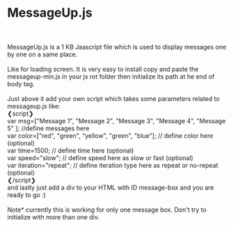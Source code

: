 # MessageUp.js
<br />
<br />
MessageUp.js is a 1 KB Jaascript file which is used to display messages one by one on a same place.
<br />
<br />
Like for loading screen. It is very easy to install copy and paste the messageup-min.js in your js rot folder then initialize its path 
at he end of body tag.
<br />
<br />
Just above it add your own script which takes some parameters related to messageup.js like:
<br />
❮script❯ 
<br />
     var msg=["Message 1", "Message 2", "Message 3", "Message 4", "Message 5" ];  //define messages here
     <br />
     var color=["red", "green", "yellow", "green", "blue"];  // define color here (optional) 
     <br />
     var time=1500;  // define time here (optional) 
     <br />
     var speed="slow";  // define speed here as slow or fast (optional) 
     <br />
     var iteration="repeat";  // define iteration type here as repeat or no-repeat (optional) 
     <br />
❮/script❯
<br />
and lastly just add a div to your HTML with ID message-box and you are ready to go :)
<br /><br />
Note* currently this is working for only one message box. Don't try to initialize with more than one div.
      
